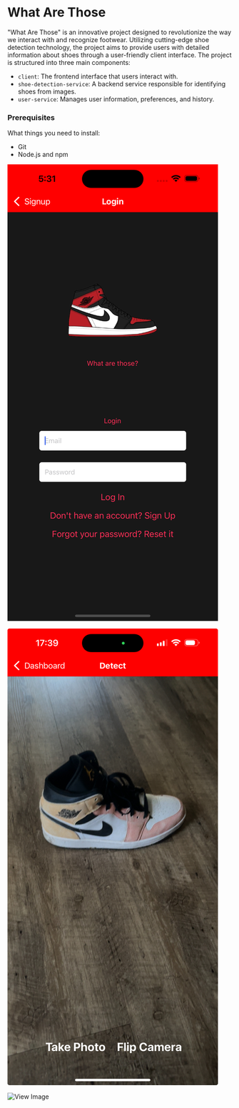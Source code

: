 # What Are Those

"What Are Those" is an innovative project designed to revolutionize the way we interact with and recognize footwear. Utilizing cutting-edge shoe detection technology, the project aims to provide users with detailed information about shoes through a user-friendly client interface. The project is structured into three main components:

- `client`: The frontend interface that users interact with.
- `shoe-detection-service`: A backend service responsible for identifying shoes from images.
- `user-service`: Manages user information, preferences, and history.

### Prerequisites

What things you need to install:

- Git
- Node.js and npm

![Login](images/login.png "Login Image")

![Camera](images/camera.jpeg "Camera Image")

![View Image](images/view_image.png "ViewImage Image")

